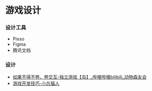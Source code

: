 
# 游戏设计

### 设计工具

- Pixso
- Figma
- 腾讯文档

### 设计

- [如果不得不卷，卷交互-独立游戏【岛】_哔哩哔哩bilibili_动物森友会](https://www.bilibili.com/video/BV1Uv4SejEod/?spm_id_from=333.880.my_history.page.click&vd_source=0e9535aea4e01e3bf4b05ab36998cf50)
- [游戏开发技巧-小怂猫人](https://space.bilibili.com/347235/upload/video)

